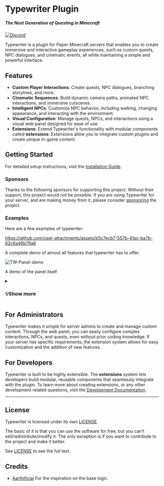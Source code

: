 # Typewriter Plugin

##### The Next Generation of Questing in Minecraft

[![Discord](https://img.shields.io/discord/1054708062520360960?label=discord&logo=discord&logoColor=white)](https://discord.gg/HtbKyuDDBw)

Typewriter is a plugin for Paper Minecraft servers that enables you to create immersive and interactive gameplay experiences, such as custom quests, NPC dialogues, and cinematic events, all while maintaining a simple and powerful interface.

## Features

- **Custom Player Interactions**: Create quests, NPC dialogues, branching storylines, and more.
- **Cinematic Sequences**: Build dynamic camera paths, animated NPC interactions, and immersive cutscenes.
- **Intelligent NPCs**: Customize NPC behavior, including walking, changing appearance, and interacting with the environment.
- **Visual Configuration**: Manage quests, NPCs, and interactions using a visual web panel designed for ease of use.
- **Extensions**: Extend Typewriter's functionality with modular components called **extensions**. Extensions allow you to integrate custom plugins and create unique in-game content.

## Getting Started

For detailed setup instructions, visit the [Installation Guide](https://docs.typewritermc.com/docs/getting-started/installation).

### Sponsors

<!-- sponsors --><!-- sponsors -->

Thanks to the following sponsors for supporting this project. Without their support, this project would not be possible. If you are using Typewriter for your server, and are making money from it, please consider [sponsoring](https://github.com/sponsors/gabber235) the project.

### Examples

Here are a few examples of typewriter:

<https://github.com/user-attachments/assets/b5c7ecb7-557b-41ac-ba7b-82c6a46b79a8>

A complete demo of almost all features that typewriter has to offer.

![TW-Panel-demo](https://github.com/user-attachments/assets/7c7442bf-be2c-47d7-9f6d-a60d02836cdf)

A demo of the panel itself

<details><summary><h3>💡Show more</h3></summary>

  ![TW-Dialogue](https://github.com/user-attachments/assets/3790df6a-c5e3-4357-90a6-cb529ae7c65d)
  ![TW-Sequence](https://github.com/user-attachments/assets/792bc93e-cfa6-4804-8ee0-5cb623a822d1)
  ![TW-Static](https://github.com/user-attachments/assets/24c30f91-3a8f-4091-916f-ba227539813d)
  ![TW-Panel](https://github.com/user-attachments/assets/c61088b5-19d7-44a4-959a-a7bcd2070720)



</details>

## For Administrators

Typewriter makes it simple for server admins to create and manage custom content. Through the web panel, you can easily configure complex interactions, NPCs, and quests, even without prior coding knowledge. If your server has specific requirements, the extension system allows for easy customization and the addition of new features.

## For Developers

Typewriter is built to be highly extensible. The **extensions** system lets developers build modular, reusable components that seamlessly integrate with the plugin. To learn more about creating extensions, or any other development related questions, visit the [Development Documentation](https://docs.typewritermc.com/develop).

---

## License

Typewriter is licensed under its own [LICENSE](LICENSE).

The basic of it is that you can use the software for free, but you can't sell/redistribute/modify it.
The only exception is if you want to contribute to the project and make it better.

See [LICENSE](LICENSE) to see the full text.

## Credits

- [Aarthificial](https://www.youtube.com/@aarthificial) For the inspiration on the base logic.

